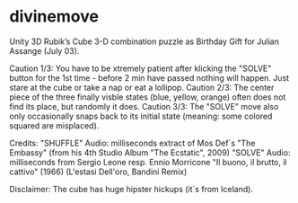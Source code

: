 # divinemove

Unity 3D Rubik’s Cube 3-D combination puzzle as Birthday Gift for Julian Assange (July 03).

Caution 1/3: You have to be xtremely patient after klicking the "SOLVE" button for the 1st time - before 2 min have passed nothing will happen. Just stare at the cube or take a nap or eat a lollipop.
Caution 2/3: The center piece of the three finally visble states (blue, yellow, orange) often does not find its place, but randomly it does.
Caution 3/3: The "SOLVE" move also only occasionally snaps back to its initial state (meaning: some colored squared are misplaced).

Credits:
"SHUFFLE" Audio: milliseconds extract of Mos Def´s "The Embassy" (from his 4th Studio Album "The Ecstatic", 2009)
"SOLVE" Audio: milliseconds from Sergio Leone resp. Ennio Morricone "Il buono, il brutto, il cattivo" (1966) (L'estasi Dell'oro, Bandini Remix)

Disclaimer: The cube has huge hipster hickups (it`s from Iceland). 

